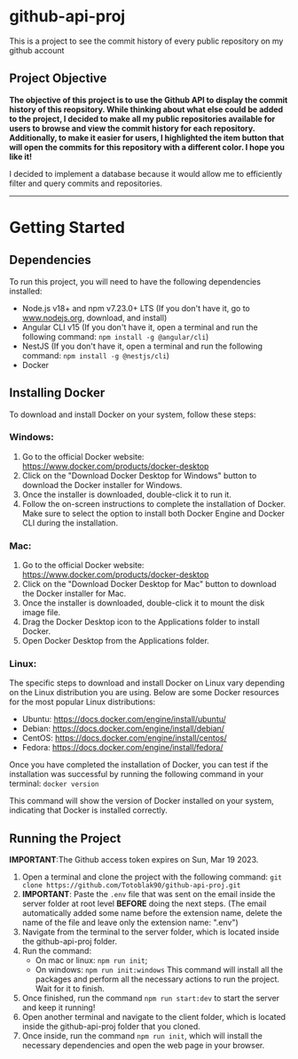 # github-api-proj
This is a project to see the commit history of every public repository on my github account

## Project Objective

**The objective of this project is to use the Github API to display the commit history of this reopsitory. While thinking about what else could be added to the project, I decided to make all my public repositories available for users to browse and view the commit history for each repository. Additionally, to make it easier for users, I highlighted the item button that will open the commits for this repository with a different color. I hope you like it!**

I decided to implement a database because it would allow me to efficiently filter and query commits and repositories.

------------------------------------------------------------------------------------------------------------------------------------------------------------------

# Getting Started

## Dependencies

To run this project, you will need to have the following dependencies installed:

- Node.js v18+ and npm v7.23.0+ LTS (If you don't have it, go to www.nodejs.org, download, and install)
- Angular CLI v15 (If you don't have it, open a terminal and run the following command: `npm install -g @angular/cli`)
- NestJS (If you don't have it, open a terminal and run the following command: `npm install -g @nestjs/cli`)
- Docker

## Installing Docker

To download and install Docker on your system, follow these steps:

### Windows:

1. Go to the official Docker website: https://www.docker.com/products/docker-desktop
2. Click on the "Download Docker Desktop for Windows" button to download the Docker installer for Windows.
3. Once the installer is downloaded, double-click it to run it.
4. Follow the on-screen instructions to complete the installation of Docker. Make sure to select the option to install both Docker Engine and Docker CLI during the installation.

### Mac:

1. Go to the official Docker website: https://www.docker.com/products/docker-desktop
2. Click on the "Download Docker Desktop for Mac" button to download the Docker installer for Mac.
3. Once the installer is downloaded, double-click it to mount the disk image file.
4. Drag the Docker Desktop icon to the Applications folder to install Docker.
5. Open Docker Desktop from the Applications folder.

### Linux:

The specific steps to download and install Docker on Linux vary depending on the Linux distribution you are using. Below are some Docker resources for the most popular Linux distributions:

- Ubuntu: https://docs.docker.com/engine/install/ubuntu/
- Debian: https://docs.docker.com/engine/install/debian/
- CentOS: https://docs.docker.com/engine/install/centos/
- Fedora: https://docs.docker.com/engine/install/fedora/

Once you have completed the installation of Docker, you can test if the installation was successful by running the following command in your terminal: `docker version`

This command will show the version of Docker installed on your system, indicating that Docker is installed correctly.

## Running the Project

**IMPORTANT**:The Github access token expires on Sun, Mar 19 2023.

1. Open a terminal and clone the project with the following command: `git clone https://github.com/Totoblak90/github-api-proj.git`
2. **IMPORTANT**: Paste the `.env` file that was sent on the email inside the server folder at root level **BEFORE** doing the next steps. (The email automatically added some name before the extension name, delete the name of the file and leave only the extension name: ".env")
3. Navigate from the terminal to the server folder, which is located inside the github-api-proj folder.
4. Run the command:  
    -   On mac or linux: `npm run init`;
    -   On windows: `npm run init:windows`
    This command will install all the packages and perform all the necessary actions to run the project. Wait for it to finish.
5. Once finished, run the command `npm run start:dev` to start the server and keep it running!
6. Open another terminal and navigate to the client folder, which is located inside the github-api-proj folder that you cloned.
7. Once inside, run the command `npm run init`, which will install the necessary dependencies and open the web page in your browser.

